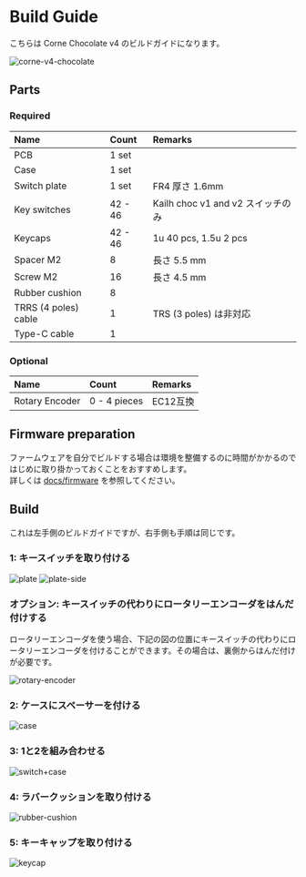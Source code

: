 # Build Guide
こちらは Corne Chocolate v4 のビルドガイドになります。

![corne-v4-chocolate](https://github.com/foostan/crkbd/assets/736191/cb352424-9f66-4ad0-9deb-66710e60a781)

## Parts

### Required

| Name                 | Count   | Remarks                     |
|:---------------------|:--------|:----------------------------|
| PCB                  | 1 set   |                             |
| Case                 | 1 set   |                             |
| Switch plate         | 1 set   | FR4 厚さ 1.6mm                |
| Key switches         | 42 - 46 | Kailh choc v1 and v2 スイッチのみ |
| Keycaps              | 42 - 46 | 1u 40 pcs, 1.5u 2 pcs       |
| Spacer M2            | 8       | 長さ 5.5 mm                   |
| Screw M2             | 16      | 長さ 4.5 mm                   |
| Rubber cushion       | 8       |                             |
| TRRS (4 poles) cable | 1       | TRS (3 poles) は非対応          |
| Type-C cable         | 1       |                             |

### Optional

| Name           | Count        | Remarks |
|:---------------|:-------------|:--------|
| Rotary Encoder | 0 - 4 pieces | EC12互換  |

## Firmware preparation

ファームウェアを自分でビルドする場合は環境を整備するのに時間がかかるのではじめに取り掛かっておくことをおすすめします。\
詳しくは [docs/firmware](../../firmware/firmware_jp.md) を参照してください。

## Build
これは左手側のビルドガイドですが、右手側も手順は同じです。

### 1: キースイッチを取り付ける
![plate](https://github.com/foostan/crkbd/assets/736191/c1f87d76-35b6-4aeb-b8c1-26124c8daf27)
![plate-side](https://github.com/foostan/crkbd/assets/736191/781b7c37-877d-4206-aaa6-dac7cd261063)

### オプション: キースイッチの代わりにロータリーエンコーダをはんだ付けする
ロータリーエンコーダを使う場合、下記の図の位置にキースイッチの代わりにロータリーエンコーダを付けることができます。その場合は、裏側からはんだ付けが必要です。

![rotary-encoder](https://github.com/foostan/crkbd/assets/736191/cda08836-46b7-4833-93fe-bcd37a7b9aa7)

### 2: ケースにスペーサーを付ける
![case](https://github.com/foostan/crkbd/assets/736191/3f295698-29c5-4ed4-9973-3297876a9fc3)

### 3: 1と2を組み合わせる
![switch+case](https://github.com/foostan/crkbd/assets/736191/69c56486-54b5-4a95-9d15-6619ade7d521)

### 4: ラバークッションを取り付ける
![rubber-cushion](https://github.com/foostan/crkbd/assets/736191/b74e9650-e709-4246-b35d-f8e0b8ebc646)

### 5: キーキャップを取り付ける
![keycap](https://github.com/foostan/crkbd/assets/736191/58cea8d4-d596-4379-ba91-5d9adb52ecca)
